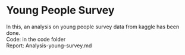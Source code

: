 # Young People Survey
In this, an analysis on young people survey data from kaggle has been done. <br>
Code: in the code folder <br>
Report: Analysis-young-survey.md
